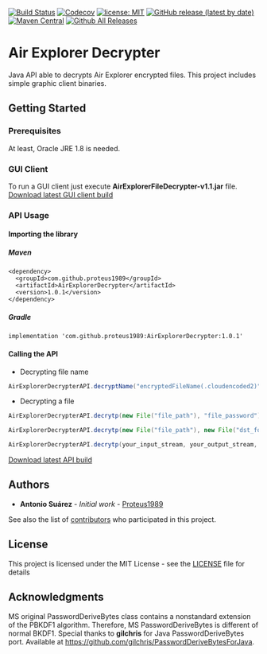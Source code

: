[![Build Status](https://travis-ci.org/Proteus1989/Air-Explorer-Decrypter.svg?branch=master)](https://travis-ci.org/Proteus1989/Air-Explorer-Decrypter)
[![Codecov](https://img.shields.io/codecov/c/github/Proteus1989/Air-Explorer-Decrypter)](https://codecov.io/gh/Proteus1989/Air-Explorer-Decrypter)
[![license: MIT](https://img.shields.io/badge/License-MIT-green.svg)](https://github.com/Proteus1989/Air-Explorer-Decrypter/blob/master/LICENSE)
[![GitHub release (latest by date)](https://img.shields.io/github/v/release/Proteus1989/Air-Explorer-Decrypter)](https://github.com/Proteus1989/Air-Explorer-Decrypter/releases/latest)
[![Maven Central](https://img.shields.io/maven-central/v/com.github.proteus1989/AirExplorerDecrypter.svg?label=Maven%20Central)](https://search.maven.org/search?q=g:%22com.github.proteus1989%22%20AND%20a:%22AirExplorerDecrypter%22)
[![Github All Releases](https://img.shields.io/github/downloads/Proteus1989/Air-Explorer-Decrypter/total)](https://github.com/Proteus1989/Air-Explorer-Decrypter/releases)

# Air Explorer Decrypter
Java API able to decrypts Air Explorer encrypted files. This project includes simple graphic client binaries.

## Getting Started

### Prerequisites

At least, Oracle JRE 1.8 is needed.

### GUI Client
To run a GUI client just execute **AirExplorerFileDecrypter-v1.1.jar** file.<br>
[Download latest GUI client build](https://github.com/Proteus1989/Air-Explorer-Decrypter/releases/download/1.0.0/AirExplorerFileDecrypter-v1.1.jar)

### API Usage
#### Importing the library
##### Maven
```
<dependency>
  <groupId>com.github.proteus1989</groupId>
  <artifactId>AirExplorerDecrypter</artifactId>
  <version>1.0.1</version>
</dependency>
```
##### Gradle
```
implementation 'com.github.proteus1989:AirExplorerDecrypter:1.0.1'
```
#### Calling the API
- Decrypting file name
```java
AirExplorerDecrypterAPI.decryptName("encryptedFileName(.cloudencoded2)", "file_password")
```
- Decrypting a file
```java
AirExplorerDecrypterAPI.decrytp(new File("file_path"), "file_password")
```
```java
AirExplorerDecrypterAPI.decrytp(new File("file_path"), new File("dst_folder"), "file_password")
```
```java
AirExplorerDecrypterAPI.decrytp(your_input_stream, your_output_stream, "file_password")
```
[Download latest API build](https://github.com/Proteus1989/Air-Explorer-Decrypter/releases/latest)

## Authors

* **Antonio Suárez** - *Initial work* - [Proteus1989](https://github.com/Proteus1989)

See also the list of [contributors](https://github.com/Proteus1989/Air-Explorer-Decrypter/contributors) who participated in this project.

## License

This project is licensed under the MIT License - see the [LICENSE](LICENSE) file for details

## Acknowledgments

MS original PasswordDeriveBytes class contains a nonstandard extension of the PBKDF1 algorithm. Therefore, MS PasswordDeriveBytes is different of normal BKDF1.
Special thanks to **gilchris** for Java PasswordDeriveBytes port. Available at https://github.com/gilchris/PasswordDeriveBytesForJava.
